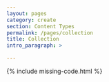 ```yaml
---
layout: pages
category: create
section: Content Types
permalink: /pages/collection
title: Collection
intro_paragraph: >

---
```


{% include missing-code.html %}
